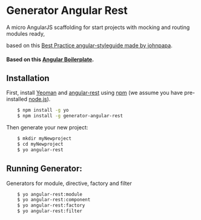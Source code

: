# Generator Angular Rest
A micro AngularJS scaffolding for start projects with mocking and routing modules ready,

based on this [Best Practice angular-styleguide made by johnpapa](https://github.com/johnpapa/angular-styleguide).

#### Based on this [Angular Boilerplate](https://github.com/damianopetrungaro/angular-boilerplate).

## Installation

First, install
[Yeoman](http://yeoman.io) and
[angular-rest](https://www.npmjs.com/package/generator-angular-rest) using [npm](https://www.npmjs.com/) (we assume you have pre-installed [node.js](https://nodejs.org/)).

```bash
    $ npm install -g yo
    $ npm install -g generator-angular-rest
```

Then generate your new project:

```bash
    $ mkdir myNewproject
    $ cd myNewproject
    $ yo angular-rest
```

## Running Generator:

Generators for module, directive, factory and filter

```bash
	$ yo angular-rest:module
	$ yo angular-rest:component
	$ yo angular-rest:factory
	$ yo angular-rest:filter

```

